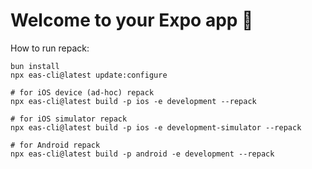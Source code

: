 # Welcome to your Expo app 👋

How to run repack:
```
bun install
npx eas-cli@latest update:configure

# for iOS device (ad-hoc) repack
npx eas-cli@latest build -p ios -e development --repack

# for iOS simulator repack
npx eas-cli@latest build -p ios -e development-simulator --repack

# for Android repack
npx eas-cli@latest build -p android -e development --repack
```
